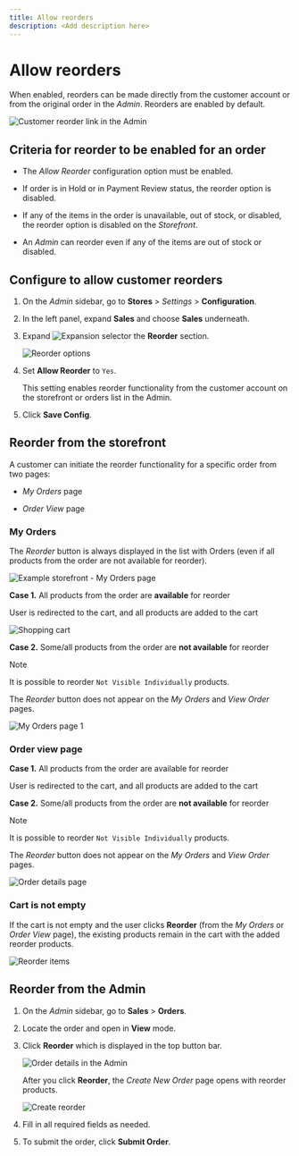 ```yaml
---
title: Allow reorders
description: <Add description here>
---
```

# Allow reorders

When enabled, reorders can be made directly from the customer account or from the original order in the _Admin_. Reorders are enabled by default.

![Customer reorder link in the Admin](./assets/customer-reorder.png)<!-- zoom -->

## Criteria for reorder to be enabled for an order

- The _Allow Reorder_ configuration option must be enabled.

- If order is in Hold or in Payment Review status, the reorder option is disabled.

- If any of the items in the order is unavailable, out of stock, or disabled, the reorder option is disabled on the _Storefront_.

- An _Admin_ can reorder even if any of the items are out of stock or disabled.

## Configure to allow customer reorders

1. On the _Admin_ sidebar, go to **Stores** > _Settings_ > **Configuration**.

1. In the left panel, expand **Sales** and choose **Sales** underneath.

1. Expand ![Expansion selector](../assets/icon-display-expand.png) the **Reorder** section.

   ![Reorder options](../configuration-reference/sales/assets/sales-reorder.png)<!-- zoom -->

1. Set **Allow Reorder** to `Yes`. 

   This setting enables reorder functionality from the customer account on the storefront or orders list in the Admin.

1. Click **Save Config**.

## Reorder from the storefront

A customer can initiate the reorder functionality for a specific order from two pages:

- _My Orders_ page

- _Order View_ page

### My Orders

The _Reorder_ button is always displayed in the list with Orders (even if all products from the order are not available for reorder).

![Example storefront - My Orders page](./assets/my-order-page-view.png)<!-- zoom -->

**Case 1.** All products from the order are **available** for reorder

User is redirected to the cart, and all products are added to the cart

![Shopping cart](./assets/shopping-cart-page.png)<!-- zoom -->

**Case 2.** Some/all products from the order are **not available** for reorder

>[!NOTE]
>
>It is possible to reorder `Not Visible Individually` products.

The _Reorder_ button does not appear on the _My Orders_ and _View Order_ pages.

![My Orders page 1](./assets/my-orders-view-page1.png)<!-- zoom -->

### Order view page

**Case 1.** All products from the order are available for reorder

User is redirected to the cart, and all products are added to the cart

**Case 2.** Some/all products from the order are **not available** for reorder

>[!NOTE]
>
>It is possible to reorder `Not Visible Individually` products.

The _Reorder_ button does not appear on the _My Orders_ and _View Order_ pages.

![Order details page](./assets/order-view-page.png)<!-- zoom -->

### Cart is not empty

If the cart is not empty and the user clicks **Reorder** (from the _My Orders_  or _Order View_ page), the existing products remain in the cart with the added reorder products.

![Reorder items](./assets/shopping-cart-view1.png)<!-- zoom -->

## Reorder from the Admin

1. On the _Admin_ sidebar, go to **Sales** > **Orders**.

1. Locate the order and open in **View** mode.

1. Click **Reorder** which is displayed in the top button bar.

   ![Order details in the Admin](./assets/order-view-admin.png)<!-- zoom -->

   After you click **Reorder**, the _Create New Order_ page opens with reorder products.

   ![Create reorder](./assets/create-reorder-page.png)<!-- zoom -->

1. Fill in all required fields as needed.

1. To submit the order, click **Submit Order**.
